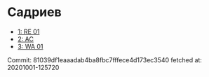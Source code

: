 # Садриев
- [1: RE 01](1.md)
- [2: AC](2.md)
- [3: WA 01](3.md)

Commit: 81039df1eaaadab4ba8fbc7fffece4d173ec3540
 fetched at: 20201001-125720
